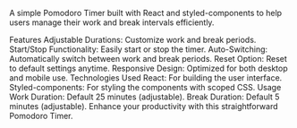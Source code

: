 A simple Pomodoro Timer built with React and styled-components to help users manage their work and break intervals efficiently.

Features
Adjustable Durations: Customize work and break periods.
Start/Stop Functionality: Easily start or stop the timer.
Auto-Switching: Automatically switch between work and break periods.
Reset Option: Reset to default settings anytime.
Responsive Design: Optimized for both desktop and mobile use.
Technologies Used
React: For building the user interface.
Styled-components: For styling the components with scoped CSS.
Usage
Work Duration: Default 25 minutes (adjustable).
Break Duration: Default 5 minutes (adjustable).
Enhance your productivity with this straightforward Pomodoro Timer.